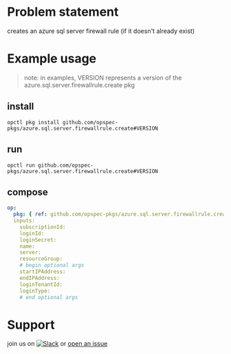 # Problem statement
creates an azure sql server firewall rule (if it doesn't already exist)

# Example usage

> note: in examples, VERSION represents a version of the azure.sql.server.firewallrule.create pkg

## install

```shell
opctl pkg install github.com/opspec-pkgs/azure.sql.server.firewallrule.create#VERSION
```

## run

```
opctl run github.com/opspec-pkgs/azure.sql.server.firewallrule.create#VERSION
```

## compose

```yaml
op:
  pkg: { ref: github.com/opspec-pkgs/azure.sql.server.firewallrule.create#VERSION }
  inputs: 
    subscriptionId:
    loginId:
    loginSecret:
    name:
    server:
    resourceGroup:
    # begin optional args
    startIPAddress:
    endIPAddress:
    loginTenantId:
    loginType:
    # end optional args
```

# Support

join us on [![Slack](https://opspec-slackin.herokuapp.com/badge.svg)](https://opspec-slackin.herokuapp.com/)
or [open an issue](https://github.com/opspec-pkgs/azure.sql.server.firewallrule.create/issues)
